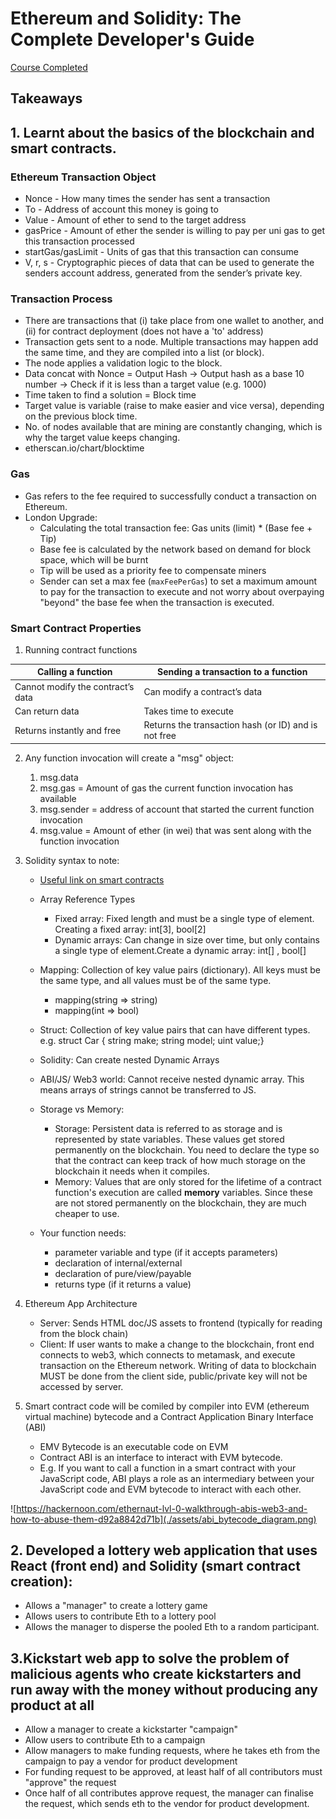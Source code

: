 # Ethereum and Solidity: The Complete Developer's Guide

[Course Completed](https://www.udemy.com/certificate/UC-abd7ab96-f8ed-453e-9e0f-67eec086fb4a/)

## Takeaways

## 1. Learnt about the basics of the blockchain and smart contracts.

### Ethereum Transaction Object

- Nonce - How many times the sender has sent a transaction
- To - Address of account this money is going to
- Value - Amount of ether to send to the target address
- gasPrice - Amount of ether the sender is willing to pay per uni gas to get this transaction processed
- startGas/gasLimit - Units of gas that this transaction can consume
- V, r, s - Cryptographic pieces of data that can be used to generate the senders account address, generated from the sender’s private key.

### Transaction Process

- There are transactions that (i) take place from one wallet to another, and (ii) for contract deployment (does not have a 'to' address)
- Transaction gets sent to a node. Multiple transactions may happen add the same time, and they are compiled into a list (or block).
- The node applies a validation logic to the block.
- Data concat with Nonce = Output Hash -> Output hash as a base 10 number -> Check if it is less than a target value (e.g. 1000)
- Time taken to find a solution = Block time
- Target value is variable (raise to make easier and vice versa), depending on the previous block time.
- No. of nodes available that are mining are constantly changing, which is why the target value keeps changing.
- etherscan.io/chart/blocktime

### Gas

- Gas refers to the fee required to successfully conduct a transaction on Ethereum.
- London Upgrade:
  - Calculating the total transaction fee: Gas units (limit) \* (Base fee + Tip)
  - Base fee is calculated by the network based on demand for block space, which will be burnt
  - Tip will be used as a priority fee to compensate miners
  - Sender can set a max fee (`maxFeePerGas`) to set a maximum amount to pay for the transaction to execute and not worry about overpaying "beyond" the base fee when the transaction is executed.

### Smart Contract Properties

1. Running contract functions

| Calling a function                | Sending a transaction to a function                  |
| --------------------------------- | ---------------------------------------------------- |
| Cannot modify the contract’s data | Can modify a contract’s data                         |
| Can return data                   | Takes time to execute                                |
| Returns instantly and free        | Returns the transaction hash (or ID) and is not free |

2. Any function invocation will create a "msg" object:

   1. msg.data
   2. msg.gas = Amount of gas the current function invocation has available
   3. msg.sender = address of account that started the current function invocation
   4. msg.value = Amount of ether (in wei) that was sent along with the function invocation

3. Solidity syntax to note:

   - [Useful link on smart contracts](https://ethereum.org/en/developers/docs/smart-contracts/anatomy/)
   - Array Reference Types
     - Fixed array: Fixed length and must be a single type of element. Creating a fixed array: int[3], bool[2]
     - Dynamic arrays: Can change in size over time, but only contains a single type of element.Create a dynamic array: int[] , bool[]
   - Mapping: Collection of key value pairs (dictionary). All keys must be the same type, and all values must be of the same type.
     - mapping(string => string)
     - mapping(int => bool)
   - Struct: Collection of key value pairs that can have different types. e.g. struct Car { string make; string model; uint value;}

   - Solidity: Can create nested Dynamic Arrays
   - ABI/JS/ Web3 world: Cannot receive nested dynamic array. This means arrays of strings cannot be transferred to JS.
   - Storage vs Memory:

     - Storage: Persistent data is referred to as storage and is represented by state variables. These values get stored permanently on the blockchain. You need to declare the type so that the contract can keep track of how much storage on the blockchain it needs when it compiles.
     - Memory: Values that are only stored for the lifetime of a contract function's execution are called <b>memory</b> variables. Since these are not stored permanently on the blockchain, they are much cheaper to use.

   - Your function needs:
     - parameter variable and type (if it accepts parameters)
     - declaration of internal/external
     - declaration of pure/view/payable
     - returns type (if it returns a value)

4. Ethereum App Architecture

   - Server: Sends HTML doc/JS assets to frontend (typically for reading from the block chain)
   - Client: If user wants to make a change to the blockchain, front end connects to web3, which connects to metamask, and execute transaction on the Ethereum network. Writing of data to blockchain MUST be done from the client side, public/private key will not be accessed by server.

5. Smart contract code will be comiled by compiler into EVM (ethereum virtual machine) bytecode and a Contract Application Binary Interface (ABI)
   - EMV Bytecode is an executable code on EVM
   - Contract ABI is an interface to interact with EVM bytecode.
   - E.g. If you want to call a function in a smart contract with your JavaScript code, ABI plays a role as an intermediary between your JavaScript code and EVM bytecode to interact with each other.

![https://hackernoon.com/ethernaut-lvl-0-walkthrough-abis-web3-and-how-to-abuse-them-d92a8842d71b](./assets/abi_bytecode_diagram.png)

## 2. Developed a lottery web application that uses React (front end) and Solidity (smart contract creation):

- Allows a "manager" to create a lottery game
- Allows users to contribute Eth to a lottery pool
- Allows the manager to disperse the pooled Eth to a random participant.

## 3.Kickstart web app to solve the problem of malicious agents who create kickstarters and run away with the money without producing any product at all

- Allow a manager to create a kickstarter "campaign"
- Allow users to contribute Eth to a campaign
- Allow managers to make funding requests, where he takes eth from the campaign to pay a vendor for product development
- For funding request to be approved, at least half of all contributors must "approve" the request
- Once half of all contributes approve request, the manager can finalise the request, which sends eth to the vendor for product development.
